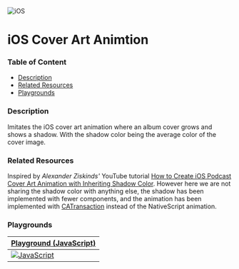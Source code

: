 [JavaScript]: https://img.shields.io/badge/JavaScript-%E2%9C%93-F7DF1E.svg?logo=JavaScript&logoColor=F7DF1E&labelColor=000000
[TypeScript]: https://img.shields.io/badge/TypeScript-%E2%9C%93-007ACC.svg?logo=TypeScript&logoColor=007ACC&labelColor=000000
[Vue]: https://img.shields.io/badge/Vue.js-%E2%9C%93-4FC08D.svg?logo=Vue.js&logoColor=4FC08D&labelColor=000000
[Angular]: https://img.shields.io/badge/Angular-%E2%9C%93-DD0031.svg?logo=Angular&logoColor=DD0031&labelColor=000000
[iOS]: https://img.shields.io/badge/ios-%E2%9C%93-949393.svg?logo=apple&logoColor=white
[Android]: https://img.shields.io/badge/android-%E2%9C%93-949393.svg?logo=android&logoColor=white

<!-- Update the Playground links below that match your language implementation. -->
[Playground (JavaScript)]: https://play.nativescript.org/?template=play-js&id=nJhbvb&v=3
[Playground (TypeScript)]: https://play.nativescript.org
[Playground (Vue)]: https://play.nativescript.org
[Playground (Angular)]: https://play.nativescript.org


<!-- Uncomments the below platform image tags that this project supports. -->
![iOS]
<!-- ![Android] -->


<!-- Replace with the name of this project. Should match the folder name. -->
# iOS Cover Art Animtion


### Table of Content
  * [Description](#description)
  * [Related Resources](#related-resources)
  * [Playgrounds](#playgrounds)


### Description
<!-- Describe the project. -->
Imitates the iOS cover art animation where an album cover grows and shows a shadow. With the shadow color being the average color of the cover image.

### Related Resources
<!--
Reference any related resources here. These could include;
 * Existing video or blog tutorials that create the same project, or inspired it.
 * A live website or app using the behaviour, style, etc.., the app is trying to replicate.
 * Or perhaps a design from somewhere like dribbble.com inspired the project.
-->
Inspired by _Alexander Ziskinds'_ YouTube tutorial [How to Create iOS Podcast Cover Art Animation with Inheriting Shadow Color](https://youtu.be/CVZDURL8HWs). However here we are not sharing the shadow color with anything else, the shadow has been implemented with fewer components, and the animation has been implemented with [CATransaction](https://developer.apple.com/documentation/quartzcore/catransaction) instead of the NativeScript animation.


### Playgrounds
<!-- Uncomment the table(s) bellow that match your implementation. -->


| [Playground (JavaScript)] |
| --- |
| [![JavaScript]][Playground (JavaScript)] |


<!--
| [Playground (TypeScript)] |
| --- |
| [![TypeScript]][Playground (TypeScript)] |
-->

<!--
| [Playground (Angular)] |
| --- |
| [![Angular]][Playground (Angular)] |
-->

<!--
| [Playground (Vue)] |
| --- |
| [![Vue]][Playground (Vue)] |
-->
